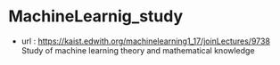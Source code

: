 # MachineLearnig_study
* url : https://kaist.edwith.org/machinelearning1_17/joinLectures/9738
Study of machine learning theory and mathematical knowledge
